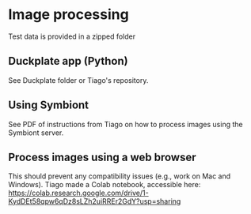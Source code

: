 # Image processing

Test data is provided in a zipped folder

## Duckplate app (Python)
See Duckplate folder or Tiago's repository.

## Using Symbiont
See PDF of instructions from Tiago on how to process images using the Symbiont server.

## Process images using a web browser
This should prevent any compatibility issues (e.g., work on Mac and Windows). Tiago made a Colab notebook, accessible here: https://colab.research.google.com/drive/1-KydDEt58qpw6qDz8sLZh2uiRREr2GdY?usp=sharing
